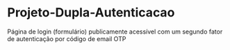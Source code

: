 # Projeto-Dupla-Autenticacao
Página de login (formulário) publicamente acessível com um segundo fator de autenticação por código de email OTP
